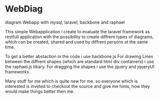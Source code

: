 WebDiag
=======

diagram Webapp with mysql, laravel, backbone and raphael

This simple Webapplication i create to evaluate the laravel framework as restfull application with the possibility to create diffrent types of diagrams, which can be created, shared and used by diffrent persons at the same time.

To get a better abstaction in the code i use backbone.js
For drawing Lines between the diffrent shapes (which are standard html div containers) i use the raphael.js libary.
For dragging the shapes i use the jquery and jqueryUI frameworks.

Many stuff for me which is quite new for me. so everyone which is interested is inveted to checkout the source and give me hints, how they would make things better then me.